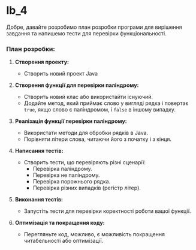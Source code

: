# lb_4
Добре, давайте розробимо план розробки програми для вирішення завдання та напишемо тести для перевірки функціональності. 

### План розробки:

1. **Створення проекту:**
   - Створить новий проект Java 

2. **Створення функції для перевірки паліндрому:**
   - Створить новий клас або використайти існуючий.
   - Додайте метод, який приймає слово у вигляді рядка і повертає `true`, якщо слово є паліндромом, і `false` в іншому випадку.

3. **Реалізація функції перевірки паліндрому:**
   - Використати методи для обробки рядків в Java.
   - Порівняти літери слова, читаючи його з початку і з кінця.

4. **Написання тестів:**
   - Створить тести, що перевіряють різні сценарії:
     - Перевірка паліндрому.
     - Перевірка не паліндрому.
     - Перевірка порожнього рядка.
     - Перевірка різних випадків (регістр літер).

5. **Виконання тестів:**
   - Запустіть тести для перевірки коректності роботи вашої функції.

6. **Оптимізація та покращення коду:**
   - Перегляньте код, можливо, є можливість покращення читабельності або оптимізації.

